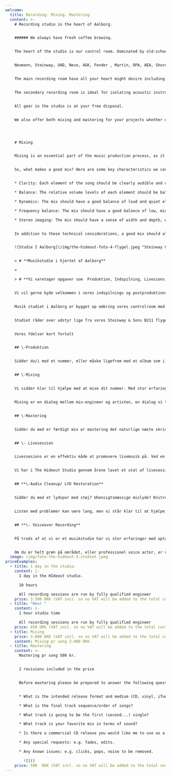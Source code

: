```yaml
---
welcome:
  title: Recording. Mixing. Mastering
  content: >-
    # Recording studio in the heart of Aalborg.


    ###### We always have fresh coffee brewing.


    The heart of the studio is our control room. Dominated by old-school analogue equipment combined with modern hardware and software from recognized brands such as:


    N﻿eumann, Steinway, UAD, Neve, AGK, Fender , Martin, DPA, AEA, Shure, GK. 


    The main recording room have all your heart might desire including old Vox and Fender amplifiers as well as our 1896 Steinway & Sons B211 grand piano.


    The secondary recording room is ideal for isolating acoustic instruments or vocals during full band recording sessions. 


    All gear in the studio is at your free disposal.


    We also offer both mixing and mastering for your projects whether or not your recording has been done in-house.




    # M﻿ixing


    Mixing is an essential part of the music production process, as it involves balancing and refining the various elements of a song to create a cohesive and pleasing sound. A good mix can make a huge difference in the overall impact and enjoyment of a song, and it is the result of careful attention to detail and a keen ear for balance and clarity.


    So, what makes a good mix? Here are some key characteristics we consider when mixing your song:


    * Clarity: Each element of the song should be clearly audible and distinct from the others. This means that the vocals should be clearly audible over the instruments, and the instruments should not conflict with each other in the mix.

    * Balance: The relative volume levels of each element should be balanced in a way that creates a cohesive and pleasing sound. This means that the vocals should not be too loud or too quiet, and the same goes for the instruments.

    * Dynamics: The mix should have a good balance of loud and quiet elements, with a natural ebb and flow to the song. This helps to keep the listener engaged and helps the song feel more dynamic and interesting.

    * Frequency balance: The mix should have a good balance of low, mid, and high frequencies, with each element occupying its own frequency range and not conflicting with other elements. This helps to create a full and well-rounded sound.

    * Stereo imaging: The mix should have a sense of width and depth, with elements placed in the stereo field in a way that enhances the overall sound. This can help to create a sense of space and dimension in the mix.


    In addition to these technical considerations, a good mix should also be able to convey the emotion and intent of the song. It should be appropriate for the genre and style of the music, and it should be pleasing to listen to. A mix that achieves all of these goals will help the song sound its best and be more enjoyable to listen to.


    ![Studie I Aalborg](/img/the-hideout-foto-4-flygel.jpeg "Steinway & Sons")


    > # **Musikstudie i hjertet af Aalborg**

    >

    > # **Vi varetager opgaver som  Produktion, Indspilning, Livesions, Promo Foto,  Mixing, Mastering, Audio Cleanup/ LYD Restoration, Voiceover Recording samt Udgivelser.**


    Vi vil gerne byde velkommen i vores indspilnings og postproduktions studie i Aalborg.


    Musik studiet i Aalborg er bygget op omkring vores controlroom med ophold, hvorfra der er frit udsyn til vores primære liveroom samt vores mindre sekundære afskærmede "boks". 


    Studiet råder over udstyr lige fra vores Steinway & Sons B211 flygel fra 1896 og analog Pult, til topmoderne Avid Carbon Interface, personlig digital monitorcontroller til hver musiker og alt der imellem, alt udstyr er til fri afbenyttelse. 


    Vores Ydelser kort fortalt


    ## \-Produktion


    Sidder du/i med et nummer, eller måske ligefrem med et album som i gerne vil have et sæt ekstra ører på før indspilning? Hvis svaret er ja, så er vi klar til at tage producerhatten på og komme med relevant og fagligt funderet feedback. Talrige produktion, indspilninger, mixes og en konservatorie baggrund, sikre en stor musikalsk balast og genre alsidighed. Produktionsøver kan ske i studiets lokaler, eller hos jer i jeres øvelokale. Musikstudiet ligger i Aalborg. 


    ## \-﻿Mixing


    Vi sidder klar til hjælpe med at mixe dit nummer. Med stor erfaring i mange forskellige genre sidder vi klar til at mixe dine/jeres spor.


    M﻿ixing er en dialog mellem mix-engineer og artisten, en dialog vi tager meget alvorligt for at netop dit musikalske budskab træder frem i din musik. Hvis det ønskes kan mix revisioner foretaget i vores studie i Aalborg. 


    ## \-﻿Mastering


    S﻿idder du med er færdigt mix er mastering det naturlige næste skridt i processen mod udgivelse. I mastering får din musik et sæt "friske ører" og eventuelle problemer i mixet vil blive italesat. Helheden bliver poleret og optimeret til kommerciel konkurencedygtig udgivelse. Uanset niveau på mixet er mastering uundværlig, det er sidste chance for at tjekke for detaljer man i mixet har lyttet sig blind på. I mastering er det nummeret som helhed der er i fokus.


    ## \-﻿ Livesession


    Livessesions er en effektiv måde at promovere livemusik på. Ved en livesession forstås en  live indspilning som optages på lyd og billede. 


    Vi har i The Hideout Studio gennem årene lavet et utal af livesessions , hvor vi med vores stemningsfulde omgivelser og håndholdte kamera “fanger nuet” i musikken. Livessesions er en effektiv måde at få sit musikalske budskab ud til et større publikum, samt kan give en fordel i forbindelse med bookinger da spillestederne og publikum kan se jer spille live i vores musikstudie. 


    ## **\-Audio Cleanup/ LYD Restoration**


    Sidder du med et lydspor med støj? Uhensigtsmæssige mislyde? Knitren? Host fra publikum? Dårlig optaget podcast? 


    Listen med problemer kan være lang, men vi står klar til at hjælpe, ved hjælp af den nyeste teknologi er det muligt at redde mange optagelser.


    ## **\- Voiceover Recording**


    På trods af at vi er et musikstudie har vi stor erfaringer med optagelse af voiceover, lige fra reklamespots for internationale virksomheder, præsentationsvideoer for bands / artister,  præsentation af forskningsresultater og podcasts.


    Om du er helt grøn på området, eller professionel voice actor, er vi klar til at optage og post producere tale.
  image: /img/foto-the-hideout-3-studiet.jpeg
priceExamples:
  - title: 1 day in the studio.
    content: |-
      1 day in the HIdeout studio.

      10 hours 

      All recording sessions are run by fully qualified engineer
    price: 3.500 DKK (VAT incl. so no VAT will be added to the total cost.)
  - title: "Hour "
    content: |-
      1 hour studio time

      All recording sessions are run by fully qualified engineer
    price: 450 DKK (VAT incl. so no VAT will be added to the total cost.)
  - title: Mixing
    price: 3.000 DKK (VAT incl. so no VAT will be added to the total cost.)
    content: Mixing pr song 3.000 DKK.
  - title: Mastering
    content: >-
      Mastering pr song 500 kr.


      2 revisions included in the price


      Before mastering please be prepared to answer the following questions :


      * What is the intended release format and medium (CD, vinyl, iTunes, DVD-A etc.)?

      * What is the final track sequence/order of songs?

      * What track is going to be the first (second...) single?

      * What track is your favorite mix in terms of sound?

      * Is there a commercial CD release you would like me to use as a sonic guideline/example of sound you like?

      * Any special requests: e.g. fades, edits.

      * Any known issues: e.g. clicks, pops, noise to be removed.

        ![]()
    price: 500  DKK (VAT incl. so no VAT will be added to the total cost.)
---
```

